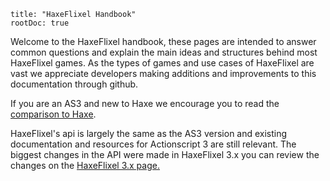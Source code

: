 ```
title: "HaxeFlixel Handbook"
rootDoc: true
```

Welcome to the HaxeFlixel handbook, these pages are intended to answer common questions and explain the main ideas and structures behind most HaxeFlixel games.
As the types of games and use cases of HaxeFlixel are vast we appreciate developers making additions and improvements to this documentation through github.

If you are an AS3 and new to Haxe we encourage you to read the [comparison to Haxe](/documentation/community/as3-and-haxe-comparison).

HaxeFlixel's api is largely the same as the AS3 version and existing documentation and resources for Actionscript 3 are still relevant.
The biggest changes in the API were made in HaxeFlixel 3.x you can review the changes on the [HaxeFlixel 3.x page.](/documentation/haxeflixel-3-x)